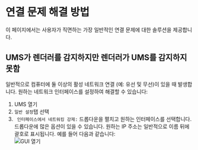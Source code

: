 # 연결 문제 해결 방법

이 페이지에서는 사용자가 직면하는 가장 일반적인 연결 문제에 대한 솔루션을 제공합니다.

## UMS가 렌더러를 감지하지만 렌더러가 UMS를 감지하지 못함

일반적으로 컴퓨터에 둘 이상의 활성 네트워크 연결 (예: 유선 및 무선)이 있을 때 발생합니다. 원하는 네트워크 인터페이스를 설정하여 해결할 수 있습니다:

1. UMS 열기
2. `일반 설정`탭 선택
3. ` 인터페이스에서 네트워킹 강제:` 드롭다운을 펼치고 원하는 인터페이스를 선택합니다. 드롭다운에 많은 옵션이 있을 수 있습니다. 원하는 IP 주소는 일반적으로 이름 뒤에 괄호로 표시됩니다. 예를 들어 다음과 같습니다:  
   ![GUI 열기](@site/docs/guides/img/how-to-solve-connection-problems.png)